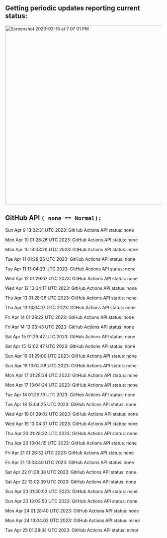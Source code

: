 
## Getting periodic updates reporting current status:
<img width="575" alt="Screenshot 2023-02-16 at 7 07 01 PM" src="https://user-images.githubusercontent.com/31228460/219539578-f880fea9-7a9d-4f7d-a7e2-5ce3d90ab466.png">

## GitHub API `( none == Normal):`

Sun Apr  9 13:02:31 UTC 2023: GitHub Actions API status: none

Mon Apr 10 01:28:26 UTC 2023: GitHub Actions API status: none

Mon Apr 10 13:03:29 UTC 2023: GitHub Actions API status: none

Tue Apr 11 01:28:25 UTC 2023: GitHub Actions API status: none

Tue Apr 11 13:04:29 UTC 2023: GitHub Actions API status: none

Wed Apr 12 01:29:07 UTC 2023: GitHub Actions API status: none

Wed Apr 12 13:04:17 UTC 2023: GitHub Actions API status: none

Thu Apr 13 01:28:36 UTC 2023: GitHub Actions API status: none

Thu Apr 13 13:04:17 UTC 2023: GitHub Actions API status: none

Fri Apr 14 01:28:22 UTC 2023: GitHub Actions API status: none

Fri Apr 14 13:03:43 UTC 2023: GitHub Actions API status: none

Sat Apr 15 01:29:42 UTC 2023: GitHub Actions API status: none

Sat Apr 15 13:02:47 UTC 2023: GitHub Actions API status: none

Sun Apr 16 01:29:00 UTC 2023: GitHub Actions API status: none

Sun Apr 16 13:02:38 UTC 2023: GitHub Actions API status: none

Mon Apr 17 01:28:34 UTC 2023: GitHub Actions API status: none

Mon Apr 17 13:04:24 UTC 2023: GitHub Actions API status: none

Tue Apr 18 01:29:19 UTC 2023: GitHub Actions API status: none

Tue Apr 18 13:04:25 UTC 2023: GitHub Actions API status: none

Wed Apr 19 01:29:02 UTC 2023: GitHub Actions API status: none

Wed Apr 19 13:04:37 UTC 2023: GitHub Actions API status: none

Thu Apr 20 01:28:32 UTC 2023: GitHub Actions API status: none

Thu Apr 20 13:04:15 UTC 2023: GitHub Actions API status: none

Fri Apr 21 01:28:32 UTC 2023: GitHub Actions API status: none

Fri Apr 21 13:03:40 UTC 2023: GitHub Actions API status: none

Sat Apr 22 01:28:38 UTC 2023: GitHub Actions API status: none

Sat Apr 22 13:02:39 UTC 2023: GitHub Actions API status: none

Sun Apr 23 01:30:03 UTC 2023: GitHub Actions API status: none

Sun Apr 23 13:02:50 UTC 2023: GitHub Actions API status: none

Mon Apr 24 01:28:40 UTC 2023: GitHub Actions API status: none

Mon Apr 24 13:04:02 UTC 2023: GitHub Actions API status: minor

Tue Apr 25 01:28:34 UTC 2023: GitHub Actions API status: minor
